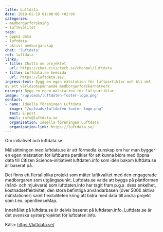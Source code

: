 ```yaml
---
title: Luftdata
date: 2018-02-19 01:00:00 +02:00
categories:
- medborgarforskning
- luftkvalitet
tags:
- öppna data
- luftdata
- aktivt medborgarskap
chat: 'luftdata'
ref: luftdata
links:
- title: Chatta om projektet
  url: https://chat.civictech.se/channel/luftdata
- title: Luftdata.se hemsida
  url: https://luftdata.se/
ingress-text: Bygg en egen mätstation för luftpartiklar och bli del
av ett världsomspännande medborgarforskarnätverk
excerpt: Bygg en egen mätstation för luftpartiklar
image: "/uploads/luftdaten-footer-logo.png"
contact:
- name: Ideella föreningen Luftdata
  image: "/uploads/luftdaten-footer-logo.png"
  text: E-post
  mail: info@luftdata.se
  organisation: Ideella föreningen Luftdata
  organisation-link: https://luftdata.se/
---
```

Om initiativet och luftdata.se

Målsättningen med luftdata.se är att förmedla kunskap om hur man bygger en egen mätstation för luftburna partiklar för att kunna bidra med öppna data till Citizen Science-initiativet luftdaten.info som idén bakom luftdata.se är baserat på.

Det finns ett flertal olika projekt som mäter luftkvalitet med den engagerade medborgaren som utgångspunkt. Luftdata.se valde att bygga på plattformen (hård- och mjukvara) som luftdaten.info har tagit fram p.g.a. dess enkelhet, kostnadseffektivitet, den stora befintliga användarbasen (över 5000 aktiva mätstationer) samt flexibiliteten kring att bidra med data till andra projekt som t.ex. openSenseMap.

Innehållet på luftdata.se är delvis baserat på luftdaten.info. Luftdata.se är det svenska systerprojektet för luftdaten.info.

Källa: https://luftdata.se/
